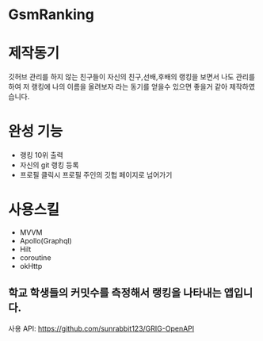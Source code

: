 # GsmRanking

# 제작동기

깃허브 관리를 하지 않는 친구들이 자신의 친구,선배,후배의 랭킹을 보면서 나도 관리를 하여 저 랭킹에 나의 이름을 올려보자 라는 동기를 얻을수 있으면 좋을거 같아 제작하였습니다.

# 완성 기능

* 랭킹 10위 출력
* 자신의 git 랭킹 등록
* 프로필 클릭시 프로필 주인의 깃헙 페이지로 넘어가기

# 사용스킬
* MVVM
* Apollo(Graphql)
* Hilt
* coroutine
* okHttp


학교 학생들의 커밋수를 측정해서 랭킹을 나타내는 앱입니다. 
---
사용 API: https://github.com/sunrabbit123/GRIG-OpenAPI

